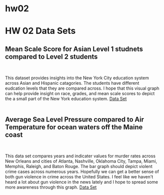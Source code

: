 # hw02

<h1> HW 02 Data Sets </h1>

## Mean Scale Score for Asian Level 1 studnets compared to Level 2 students ## 
<br>

This dataset provides insights into the New York City education system across Asian and Hispanic catagories. The students have different eudcation levels that they are compared across. I hope that this visual graph can help provide insight on race, grades, and mean scale scores to depict the a small part of the New York education system. [Data Set](https://data.cityofnewyork.us/Education/2006-2011-NYS-Math-Test-Results-by-Grade-Citywide-/825b-niea)
<br>
<br>

## Average Sea Level Pressure compared to Air Temperature for ocean waters off the Maine coast ##
<br>

This data set compares years and indicater values for murder rates across New Orleans and cities of Atlanta, Nashville, Oklahoma City, Tampa, Miami, Memphis, Raleigh, and Baton Rouge. The bar graph should depict violent crime cases across numerous years.  Hopefully we can get a better sense of both gun violence in crime across the United States.  I feel like we haven't heard a lot about gun violence in the news lately and I hope to spread some more awareness through this graph. [Data Set](https://data.nola.gov/Public-Safety-and-Preparedness/Murders-Violent-Crime-Rate-and-Property-Crime-Rate/kirw-4rbx)

